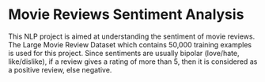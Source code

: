 # Movie Reviews Sentiment Analysis
This NLP project is aimed at understanding the sentiment of movie reviews.
The Large Movie Review Dataset which contains 50,000 training examples is used for this project. Since sentiments are usually bipolar (love/hate, like/dislike), if a review gives a rating of more than 5, then it is considered as a positive review, else negative.
